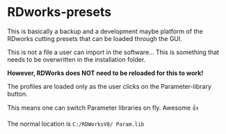 # RDworks-presets

This is basically a backup and a development maybe platform of the RDworks cutting presets that can be loaded through the GUI. 

This is not a file a user can import in the software... This is something that needs to be overwritten in the installation folder. 

**However, RDWorks does NOT need to be reloaded for this to work!**

The profiles are loaded only as the user clicks on the Parameter-library button.

This means one can switch Parameter libraries on fly. Awesome 👍

The normal location is 
`C:/RDWorksV8/ Param.lib`
